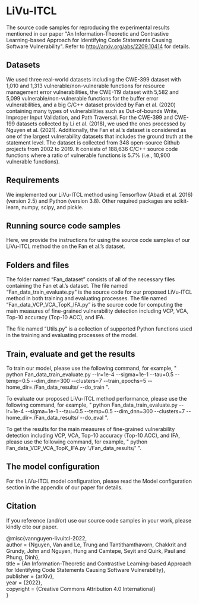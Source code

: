# LiVu-ITCL

The source code samples for reproducing the experimental results mentioned in our paper "An Information-Theoretic and Contrastive Learning-based Approach for Identifying Code Statements Causing Software Vulnerability". Refer to http://arxiv.org/abs/2209.10414 for details.

## Datasets 

We used three real-world datasets including the CWE-399 dataset with 1,010 and 1,313 vulnerable/non-vulnerable functions for resource management error vulnerabilities, the CWE-119 dataset with 5,582 and 5,099 vulnerable/non-vulnerable functions for the buffer error vulnerabilities, and a big C/C++ dataset provided by Fan et al. (2020) containing many types of vulnerabilities such as Out-of-bounds Write, Improper Input Validation, and Path
Traversal. For the CWE-399 and CWE-199 datasets collected by Li et al. (2018), we used the ones processed by Nguyen et al. (2021). Additionally, the Fan et al.’s dataset is considered as one of the largest vulnerability datasets that includes the ground truth at the statement level. The dataset is collected
from 348 open-source Github projects from 2002 to 2019. It consists of 188,636 C/C++ source code functions where a ratio of vulnerable functions is 5.7% (i.e., 10,900 vulnerable functions).

## Requirements 

We implemented our LiVu-ITCL method using Tensorflow (Abadi et al. 2016) (version 2.5) and Python (version 3.8). Other required packages are scikit-learn, numpy, scipy, and pickle.

## Running source code samples

Here, we provide the instructions for using the source code samples of our LiVu-ITCL method the on the Fan et al.’s dataset.

## Folders and files

The folder named “Fan_dataset” consists of all of the necessary files containing the Fan et al.’s dataset. The file named “Fan_data_train_evaluate.py” is the source code for our proposed LiVu-ITCL method in both training and evaluating processes. The file named “Fan_data_VCP_VCA_TopK_IFA.py” is the source code for computing the main measures of fine-grained vulnerability detection including VCP, VCA, Top-10 accuracy (Top-10 ACC), and IFA.

The file named “Utils.py” is a collection of supported Python functions used in the training and evaluating processes of the model.

## Train, evaluate and get the results

To train our model, please use the following command, for example, " python Fan_data_train_evaluate.py --lr=1e-4 --sigma=1e-1 --tau=0.5 --temp=0.5 --dim_dnn=300 --clusters=7 --train_epochs=5 --home_dir=./Fan_data_results/ --do_train ".

To evaluate our proposed LiVu-ITCL method performance, please use the following command, for example, " python Fan_data_train_evaluate.py --lr=1e-4 --sigma=1e-1 --tau=0.5 --temp=0.5 --dim_dnn=300 --clusters=7 --home_dir=./Fan_data_results/ --do_eval ".

To get the results for the main measures of fine-grained vulnerability detection including VCP, VCA, Top-10 accuracy (Top-10 ACC), and IFA, please use the following command, for example, " python Fan_data_VCP_VCA_TopK_IFA.py './Fan_data_results/' ".

## The model configuration 

For the LiVu-ITCL model configuration, please read the Model configuration section in the appendix of our paper for details.

## Citation

If you reference (and/or) use our source code samples in your work, please kindly cite our paper.

@misc{vannguyen-livuitcl-2022,<br/>
  author = {Nguyen, Van and Le, Trung and Tantithamthavorn, Chakkrit and Grundy, John and Nguyen, Hung and Camtepe, Seyit and Quirk, Paul and Phung, Dinh},<br/>
  title = {An Information-Theoretic and Contrastive Learning-based Approach for Identifying Code Statements Causing Software Vulnerability},<br/>
  publisher = {arXiv},<br/>
  year = {2022},<br/>
  copyright = {Creative Commons Attribution 4.0 International}<br/>
}
